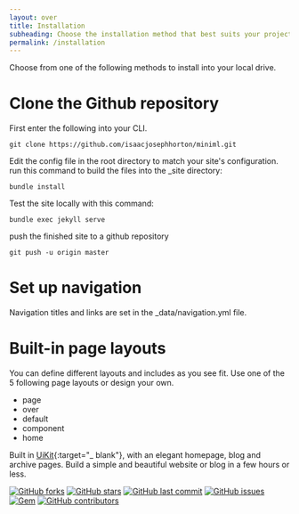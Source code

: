```yaml
---
layout: over
title: Installation
subheading: Choose the installation method that best suits your project.
permalink: /installation
---
```



Choose from one of the following methods to install into your local drive.
# Clone the Github repository
First enter the following into your CLI.
```
git clone https://github.com/isaacjosephhorton/miniml.git
```
Edit the config file in the root directory to match your site's configuration.
run this command to build the files into the \_site directory:
```
bundle install
```
Test the site locally with this command:
```
bundle exec jekyll serve
```
push the finished site to a github repository
```
git push -u origin master
```


# Set up navigation
Navigation titles and links are set in the \_data/navigation.yml file.

# Built-in page layouts
You can define different layouts and includes as you see fit.
Use one of the 5 following page layouts or design your own.
* page
* over
* default
* component
* home



Built in [UiKit](https://getuikit.com/){:target="_ blank"}, with an elegant homepage, blog and archive pages. Build a simple and beautiful website or blog in a few hours or less.

[![GitHub forks](https://img.shields.io/github/forks/st4rlab/miniml.svg?style=for-the-badge&label=Fork)](https://github.com/isaacjosephhorton/miniml/fork/)
[![GitHub stars](https://img.shields.io/github/stars/st4rlab/miniml.svg?style=for-the-badge&label=Stars)](https://github.com/isaacjosephhorton/miniml/stargazers)
[![GitHub last commit](https://img.shields.io/github/last-commit/st4rlab/miniml.svg?style=for-the-badge)](https://github.com/isaacjosephhorton/miniml/commits/master)
[![GitHub issues](https://img.shields.io/github/issues-raw/st4rlab/miniml.svg?style=for-the-badge)](https://github.com/st4rlab/miniml/issues?q=is%3Aissue+is%3Aopen+sort%3Aupdated-desc)
[![Gem](https://img.shields.io/gem/dt/miniml?label=Gem&style=for-the-badge)](https://rubygems.org/gems/miniml)
[![GitHub contributors](https://img.shields.io/github/contributors/st4rlab/miniml.svg?style=for-the-badge)](https://github.com/st4rlab/miniml/graphs/contributors)
